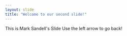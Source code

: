 ```yaml
---
layout: slide
title: "Welcome to our second slide!"
---
```

This is Mark Sandell's Slide
Use the left arrow to go back!
